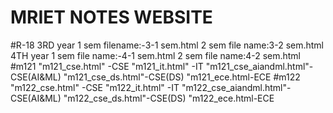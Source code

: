 # MRIET NOTES WEBSITE
#R-18
3RD year
1 sem filename:-3-1 sem.html
2 sem file name:3-2 sem.html
4TH year
1 sem file name:-4-1 sem.html
2 sem file name:4-2 sem.html
#m121
"m121_cse.html" -CSE
"m121_it.html" -IT
"m121_cse_aiandml.html"-CSE(AI&ML)
"m121_cse_ds.html"-CSE(DS)
"m121_ece.html-ECE
#m122
"m122_cse.html" -CSE
"m122_it.html" -IT
"m122_cse_aiandml.html"-CSE(AI&ML)
"m122_cse_ds.html"-CSE(DS)
"m122_ece.html-ECE
